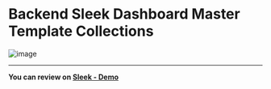 # Backend Sleek Dashboard Master Template Collections


![image](https://user-images.githubusercontent.com/55779668/128497730-35178d29-30e4-40a9-ab6a-b14d8107ba76.png)

-------------------

**You can review on [Sleek - Demo](https://deebtarmizi104.github.io/Backend-Sleek-Dashboard-Master-Collection/)**
